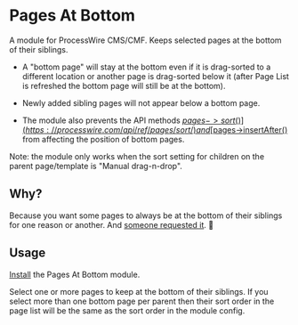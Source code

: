 # Pages At Bottom

A module for ProcessWire CMS/CMF. Keeps selected pages at the bottom of their siblings.

* A "bottom page" will stay at the bottom even if it is drag-sorted to a different location or another page is drag-sorted below it (after Page List is refreshed the bottom page will still be at the bottom).

* Newly added sibling pages will not appear below a bottom page.

* The module also prevents the API methods [$pages->sort()](https://processwire.com/api/ref/pages/sort/) and [$pages->insertAfter()](https://processwire.com/api/ref/pages/insert-after/) from affecting the position of bottom pages.

Note: the module only works when the sort setting for children on the parent page/template is "Manual drag-n-drop".

## Why?

Because you want some pages to always be at the bottom of their siblings for one reason or another. And [someone requested it](https://processwire.com/talk/topic/20504-make-page-stick-to-the-bottom-of-the-page-tree/). :slightly_smiling_face:

## Usage

[Install](http://modules.processwire.com/install-uninstall/) the Pages At Bottom module.

Select one or more pages to keep at the bottom of their siblings. If you select more than one bottom page per parent then their sort order in the page list will be the same as the sort order in the module config.
